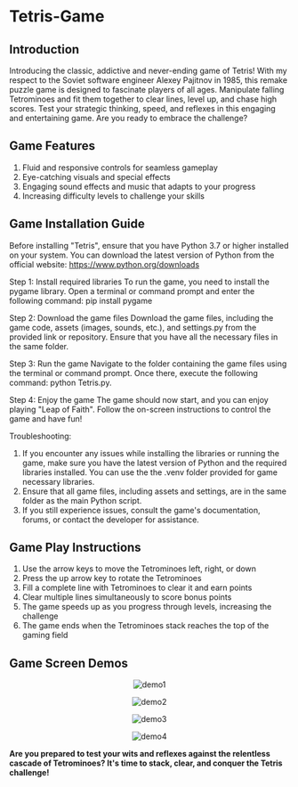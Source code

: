 # Tetris-Game
## Introduction
Introducing the classic, addictive and never-ending game of Tetris! With my respect to the Soviet software engineer Alexey Pajitnov in 1985, this remake puzzle game is designed to fascinate players of all ages. Manipulate falling Tetrominoes and fit them together to clear lines, level up, and chase high scores. Test your strategic thinking, speed, and reflexes in this engaging and entertaining game. Are you ready to embrace the challenge?

## Game Features
1. Fluid and responsive controls for seamless gameplay
2. Eye-catching visuals and special effects
3. Engaging sound effects and music that adapts to your progress
4. Increasing difficulty levels to challenge your skills

## Game Installation Guide
Before installing "Tetris", ensure that you have Python 3.7 or higher installed on your system. You can download the latest version of Python from the official website: https://www.python.org/downloads

Step 1: Install required libraries To run the game, you need to install the pygame library. Open a terminal or command prompt and enter the following command: pip install pygame

Step 2: Download the game files Download the game files, including the game code, assets (images, sounds, etc.), and settings.py from the provided link or repository. Ensure that you have all the necessary files in the same folder.

Step 3: Run the game Navigate to the folder containing the game files using the terminal or command prompt. Once there, execute the following command: python Tetris.py.

Step 4: Enjoy the game The game should now start, and you can enjoy playing "Leap of Faith". Follow the on-screen instructions to control the game and have fun!

Troubleshooting:

1. If you encounter any issues while installing the libraries or running the game, make sure you have the latest version of Python and the required libraries installed. You can use the the .venv folder provided for game necessary libraries.
2. Ensure that all game files, including assets and settings, are in the same folder as the main Python script.
3. If you still experience issues, consult the game's documentation, forums, or contact the developer for assistance.

## Game Play Instructions
1. Use the arrow keys to move the Tetrominoes left, right, or down
2. Press the up arrow key to rotate the Tetrominoes
3. Fill a complete line with Tetrominoes to clear it and earn points
4. Clear multiple lines simultaneously to score bonus points
5. The game speeds up as you progress through levels, increasing the challenge
6. The game ends when the Tetrominoes stack reaches the top of the gaming field

## Game Screen Demos
<p align="center">
  <img src="https://user-images.githubusercontent.com/125934684/235546618-0879ab83-8562-4589-a51f-fd1136e15869.png" alt="demo1">
</p>
<p align="center">
  <img src="https://user-images.githubusercontent.com/125934684/235546623-f9392312-a8c8-40e4-a0e0-460bb79dcf9b.png" alt="demo2">
</p>
<p align="center">
  <img src="https://user-images.githubusercontent.com/125934684/235546628-94542f14-98c2-4451-8239-198ad3b7e7eb.png" alt="demo3">
</p>
<p align="center">
  <img src="https://user-images.githubusercontent.com/125934684/235546636-41834da3-115e-4d9c-be6f-66abbc6cdd4b.png" alt="demo4">
</p>

**Are you prepared to test your wits and reflexes against the relentless cascade of Tetrominoes? It's time to stack, clear, and conquer the Tetris challenge!**
